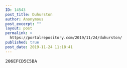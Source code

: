 ```yaml
---
ID: 14543
post_title: Duhurston
author: Anonymous
post_excerpt: ""
layout: post
permalink: >
  https://portalrepository.com/2019/11/24/duhurston/
published: true
post_date: 2019-11-24 11:18:41
---
```

<pre>206EFCD5C5BA</pre>
